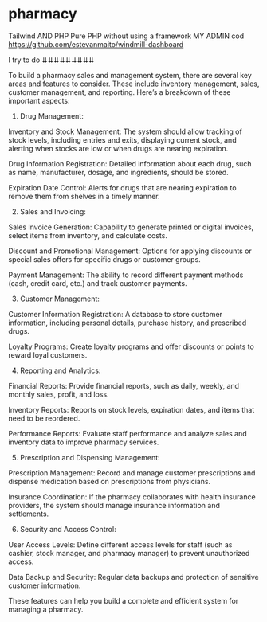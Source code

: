 # pharmacy

Tailwind AND PHP Pure PHP without using a framework
MY ADMIN cod 
https://github.com/estevanmaito/windmill-dashboard

I try to do ⇊⇊⇊⇊⇊⇊⇊⇊⇊



To build a pharmacy sales and management system, there are several key areas and features to consider. These include inventory management, sales, customer management, and reporting. Here’s a breakdown of these important aspects:

1. Drug Management:

Inventory and Stock Management: The system should allow tracking of stock levels, including entries and exits, displaying current stock, and alerting when stocks are low or when drugs are nearing expiration.

Drug Information Registration: Detailed information about each drug, such as name, manufacturer, dosage, and ingredients, should be stored.

Expiration Date Control: Alerts for drugs that are nearing expiration to remove them from shelves in a timely manner.



2. Sales and Invoicing:

Sales Invoice Generation: Capability to generate printed or digital invoices, select items from inventory, and calculate costs.

Discount and Promotional Management: Options for applying discounts or special sales offers for specific drugs or customer groups.

Payment Management: The ability to record different payment methods (cash, credit card, etc.) and track customer payments.



3. Customer Management:

Customer Information Registration: A database to store customer information, including personal details, purchase history, and prescribed drugs.

Loyalty Programs: Create loyalty programs and offer discounts or points to reward loyal customers.



4. Reporting and Analytics:

Financial Reports: Provide financial reports, such as daily, weekly, and monthly sales, profit, and loss.

Inventory Reports: Reports on stock levels, expiration dates, and items that need to be reordered.

Performance Reports: Evaluate staff performance and analyze sales and inventory data to improve pharmacy services.



5. Prescription and Dispensing Management:

Prescription Management: Record and manage customer prescriptions and dispense medication based on prescriptions from physicians.

Insurance Coordination: If the pharmacy collaborates with health insurance providers, the system should manage insurance information and settlements.



6. Security and Access Control:

User Access Levels: Define different access levels for staff (such as cashier, stock manager, and pharmacy manager) to prevent unauthorized access.

Data Backup and Security: Regular data backups and protection of sensitive customer information.




These features can help you build a complete and efficient system for managing a pharmacy.